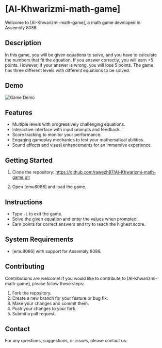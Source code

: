 # [Al-Khwarizmi-math-game]

Welcome to [Al-Khwarizmi-math-game], a math game developed in Assembly 8086.  

## Description
In this game, you will be given equations to solve, and you have to calculate the numbers that fit the equation. If you answer correctly, you will earn +5 points. However, if your answer is wrong, you will lose 5 points. The game has three different levels with different equations to be solved.

## Demo
![Game Demo](game_demo.gif)

## Features
- Multiple levels with progressively challenging equations.
- Interactive interface with input prompts and feedback.
- Score tracking to monitor your performance.
- Engaging gameplay mechanics to test your mathematical abilities.
- Sound effects and visual enhancements for an immersive experience.

## Getting Started
1. Clone the repository: https://github.com/rawezh97/Al-Khwarizmi-math-game.git

2. Open [emu8086] and load the game.

## Instructions
- Type `-1` to exit the game.
- Solve the given equation and enter the values when prompted.
- Earn points for correct answers and try to reach the highest score.

## System Requirements
- [emu8086] with support for Assembly 8086.

## Contributing
Contributions are welcome! If you would like to contribute to [Al-Khwarizmi-math-game], please follow these steps:
1. Fork the repository.
2. Create a new branch for your feature or bug fix.
3. Make your changes and commit them.
4. Push your changes to your fork.
5. Submit a pull request.

## Contact
For any questions, suggestions, or issues, please contact us.

